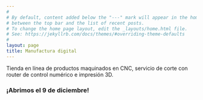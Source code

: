 ```yaml
---
#
# By default, content added below the "---" mark will appear in the home page
# between the top bar and the list of recent posts.
# To change the home page layout, edit the _layouts/home.html file.
# See: https://jekyllrb.com/docs/themes/#overriding-theme-defaults
#
layout: page
title: Manufactura digital
---
```

Tienda en línea de productos maquinados en CNC, servicio de corte con router de control numérico e impresión 3D.


### ¡Abrimos el 9 de diciembre!
